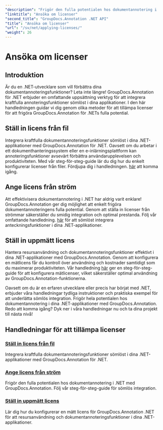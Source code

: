 ```yaml
---
"description": "Frigör den fulla potentialen hos dokumentannotering i .NET med GroupDocs.Annotation. Följ våra steg-för-steg-handledningar för sömlös integration."
"linktitle": "Ansöka om licenser"
"second_title": "GroupDocs.Annotation .NET API"
"title": "Ansöka om licenser"
"url": "/sv/net/applying-licenses/"
"weight": 26
---
```


# Ansöka om licenser

## Introduktion

Är du en .NET-utvecklare som vill förbättra dina dokumentannoteringsfunktioner? Leta inte längre! GroupDocs.Annotation för .NET erbjuder en omfattande uppsättning verktyg för att integrera kraftfulla annoteringsfunktioner sömlöst i dina applikationer. I den här handledningen guidar vi dig genom olika metoder för att tillämpa licenser för att frigöra GroupDocs.Annotation för .NETs fulla potential.

## Ställ in licens från fil
Integrera kraftfulla dokumentannoteringsfunktioner sömlöst i dina .NET-applikationer med GroupDocs.Annotation för .NET. Oavsett om du arbetar i ett dokumenthanteringssystem eller en e-inlärningsplattform kan annoteringsfunktioner avsevärt förbättra användarupplevelsen och produktiviteten. Med vår steg-för-steg-guide lär du dig hur du enkelt konfigurerar licenser från filer. Fördjupa dig i handledningen. [här](./set-license-from-file/) att komma igång.

## Ange licens från ström
Att effektivisera dokumentannotering i .NET har aldrig varit enklare! GroupDocs.Annotation ger dig möjlighet att enkelt frigöra dokumentannoteringens fulla potential. Genom att ställa in licenser från strömmar säkerställer du smidig integration och optimal prestanda. Följ vår omfattande handledning. [här](./set-license-from-stream/) för att sömlöst integrera anteckningsfunktioner i dina .NET-applikationer.

## Ställ in uppmätt licens
Hantera resursanvändning och dokumentannoteringsfunktioner effektivt i dina .NET-applikationer med GroupDocs.Annotation. Genom att konfigurera en mätlicens får du kontroll över användning och kostnader samtidigt som du maximerar produktiviteten. Vår handledning [här](./set-metered-license/) ger en steg-för-steg-guide för att konfigurera mätlicenser, vilket säkerställer optimal användning av GroupDocs.Annotation-funktionerna.

Oavsett om du är en erfaren utvecklare eller precis har börjat med .NET, erbjuder våra handledningar tydliga instruktioner och praktiska exempel för att underlätta sömlös integration. Frigör hela potentialen hos dokumentannotering i dina .NET-applikationer med GroupDocs.Annotation. Redo att komma igång? Dyk ner i våra handledningar nu och ta dina projekt till nästa nivå!

## Handledningar för att tillämpa licenser
### [Ställ in licens från fil](./set-license-from-file/)
Integrera kraftfulla dokumentannoteringsfunktioner sömlöst i dina .NET-applikationer med GroupDocs.Annotation för .NET.
### [Ange licens från ström](./set-license-from-stream/)
Frigör den fulla potentialen hos dokumentannotering i .NET med GroupDocs.Annotation. Följ vår steg-för-steg-guide för sömlös integration.
### [Ställ in uppmätt licens](./set-metered-license/)
Lär dig hur du konfigurerar en mätt licens för GroupDocs.Annotation .NET för att resursanvändning och dokumentannoteringsfunktioner i dina .NET-applikationer.